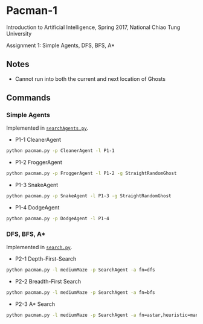 # Pacman-1
Introduction to Artificial Intelligence, Spring 2017, National Chiao Tung University

Assignment 1: Simple Agents, DFS, BFS, A*


## Notes

- Cannot run into both the current and next location of Ghosts


## Commands

### Simple Agents

Implemented in [`searchAgents.py`](searchAgents.py).

- P1-1 CleanerAgent  
```bash
python pacman.py -p CleanerAgent -l P1-1
```
- P1-2 FroggerAgent
```bash
python pacman.py -p FroggerAgent -l P1-2 -g StraightRandomGhost
```
- P1-3 SnakeAgent
```bash
python pacman.py -p SnakeAgent -l P1-3 -g StraightRandomGhost
```
- P1-4 DodgeAgent
```bash
python pacman.py -p DodgeAgent -l P1-4
```

### DFS, BFS, A*

Implemented in [`search.py`](search.py).

- P2-1 Depth-First-Search  
```bash
python pacman.py -l mediumMaze -p SearchAgent -a fn=dfs
```
- P2-2 Breadth-First Search  
```bash
python pacman.py -l mediumMaze -p SearchAgent -a fn=bfs
```
- P2-3 A* Search  
```bash
python pacman.py -l mediumMaze -p SearchAgent -a fn=astar,heuristic=manhattanHeuristic
```
